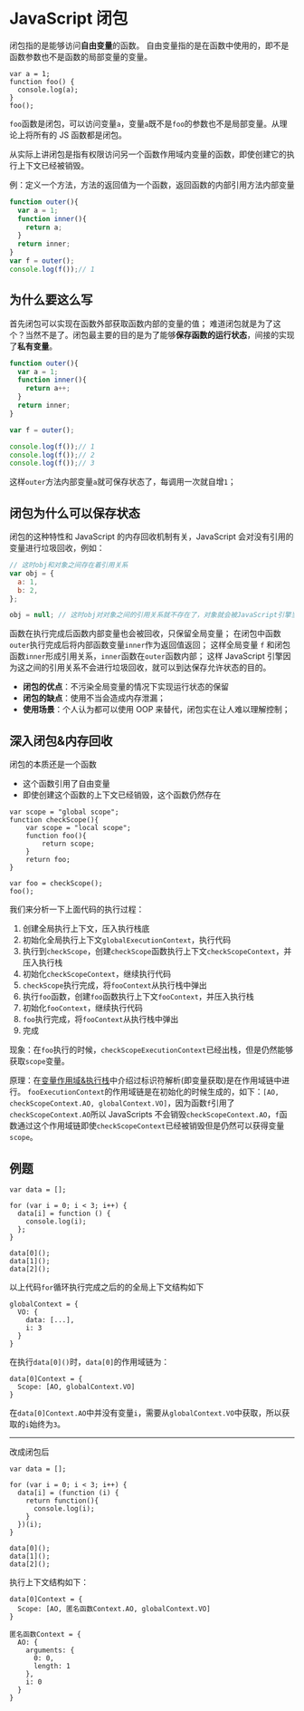 # JavaScript 闭包

闭包指的是能够访问**自由变量**的函数。
自由变量指的是在函数中使用的，即不是函数参数也不是函数的局部变量的变量。

```JS
var a = 1;
function foo() {
  console.log(a);
}
foo();
```

`foo`函数是闭包，可以访问变量`a`，变量`a`既不是`foo`的参数也不是局部变量。从理论上将所有的 JS 函数都是闭包。

从实际上讲闭包是指有权限访问另一个函数作用域内变量的函数，即使创建它的执行上下文已经被销毁。

例：定义一个方法，方法的返回值为一个函数，返回函数的内部引用方法内部变量

```JavaScript
function outer(){
  var a = 1;
  function inner(){
    return a;
  }
  return inner;
}
var f = outer();
console.log(f());// 1
```

## 为什么要这么写

首先闭包可以实现在函数外部获取函数内部的变量的值；
难道闭包就是为了这个？当然不是了。闭包最主要的目的是为了能够**保存函数的运行状态**，间接的实现了**私有变量**。

```JavaScript
function outer(){
  var a = 1;
  function inner(){
    return a++;
  }
  return inner;
}

var f = outer();

console.log(f());// 1
console.log(f());// 2
console.log(f());// 3
```

这样`outer`方法内部变量`a`就可保存状态了，每调用一次就自增`1`；

## 闭包为什么可以保存状态

闭包的这种特性和 JavaScript 的内存回收机制有关，JavaScript 会对没有引用的变量进行垃圾回收，例如：

```js
// 这时obj和对象之间存在着引用关系
var obj = {
  a: 1,
  b: 2,
};

obj = null; // 这时obj对对象之间的引用关系就不存在了，对象就会被JavaScript引擎当作垃圾消耗
```

函数在执行完成后函数内部变量也会被回收，只保留全局变量；
在闭包中函数`outer`执行完成后将内部函数变量`inner`作为返回值返回；
这样全局变量 `f` 和闭包函数`inner`形成引用关系，`inner`函数在`outer`函数内部；
这样 JavaScript 引擎因为这之间的引用关系不会进行垃圾回收，就可以到达保存允许状态的目的。

- **闭包的优点**：不污染全局变量的情况下实现运行状态的保留
- **闭包的缺点**：使用不当会造成内存泄漏；
- **使用场景**：个人认为都可以使用 OOP 来替代，闭包实在让人难以理解控制；

## 深入闭包&内存回收

闭包的本质还是一个函数

- 这个函数引用了自由变量
- 即使创建这个函数的上下文已经销毁，这个函数仍然存在

```JS
var scope = "global scope";
function checkScope(){
    var scope = "local scope";
    function foo(){
        return scope;
    }
    return foo;
}

var foo = checkScope();
foo();
```

我们来分析一下上面代码的执行过程：

1. 创建全局执行上下文，压入执行栈底
2. 初始化全局执行上下文`globalExecutionContext`，执行代码
3. 执行到`checkScope`，创建`checkScope`函数执行上下文`checkScopeContext`，并压入执行栈
4. 初始化`checkScopeContext`，继续执行代码
5. `checkScope`执行完成，将`fooContext`从执行栈中弹出
6. 执行`foo`函数，创建`foo`函数执行上下文`fooContext`，并压入执行栈
7. 初始化`fooContext`，继续执行代码
8. `foo`执行完成，将`fooContext`从执行栈中弹出
9. 完成

现象：在`foo`执行的时候，`checkScopeExecutionContext`已经出栈，但是仍然能够获取`scope`变量。

原理：在[变量作用域&执行栈](./02-变量作用域&执行栈.md)中介绍过标识符解析(即变量获取)是在作用域链中进行。
`fooExecutionContext`的作用域链是在初始化的时候生成的，如下：`[AO, checkScopeContext.AO, globalContext.VO]`，因为函数`f`引用了`checkScopeContext.AO`所以 JavaScripts 不会销毁`checkScopeContext.AO`，`f`函数通过这个作用域链即使`checkScopeContext`已经被销毁但是仍然可以获得变量`scope`。

## 例题

```JS
var data = [];

for (var i = 0; i < 3; i++) {
  data[i] = function () {
    console.log(i);
  };
}

data[0]();
data[1]();
data[2]();
```

以上代码`for`循环执行完成之后的的全局上下文结构如下

```JS
globalContext = {
  VO: {
    data: [...],
    i: 3
  }
}
```

在执行`data[0]()`时，`data[0]`的作用域链为：

```JS
data[0]Context = {
  Scope: [AO, globalContext.VO]
}
```

在`data[0]Context.AO`中并没有变量`i`，需要从`globalContext.VO`中获取，所以获取的`i`始终为`3`。

---

改成闭包后

```JS
var data = [];

for (var i = 0; i < 3; i++) {
  data[i] = (function (i) {
    return function(){
      console.log(i);
    }
  })(i);
}

data[0]();
data[1]();
data[2]();
```

执行上下文结构如下：

```JS
data[0]Context = {
  Scope: [AO, 匿名函数Context.AO, globalContext.VO]
}

匿名函数Context = {
  AO: {
    arguments: {
      0: 0,
      length: 1
    },
    i: 0
  }
}
```
